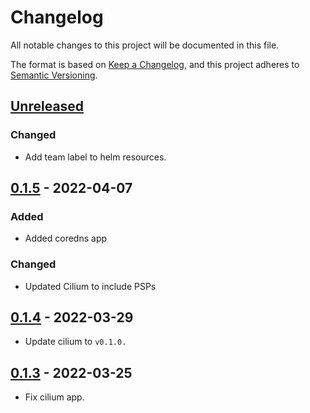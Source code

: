 # Changelog

All notable changes to this project will be documented in this file.

The format is based on [Keep a Changelog](https://keepachangelog.com/en/1.0.0/),
and this project adheres to [Semantic Versioning](https://semver.org/spec/v2.0.0.html).

## [Unreleased]

### Changed

- Add team label to helm resources.

## [0.1.5] - 2022-04-07

### Added

- Added coredns app

### Changed

- Updated Cilium to include PSPs

## [0.1.4] - 2022-03-29

- Update cilium to `v0.1.0.`

## [0.1.3] - 2022-03-25

- Fix cilium app.


[Unreleased]: https://github.com/giantswarm/default-apps-gcp/compare/v0.1.5...HEAD
[0.1.5]: https://github.com/giantswarm/default-apps-gcp/compare/v0.1.4...v0.1.5
[0.1.4]: https://github.com/giantswarm/default-apps-gcp/compare/v0.1.3...v0.1.4
[0.1.3]: https://github.com/giantswarm/default-apps-gcp/compare/v0.1.2...v0.1.3
